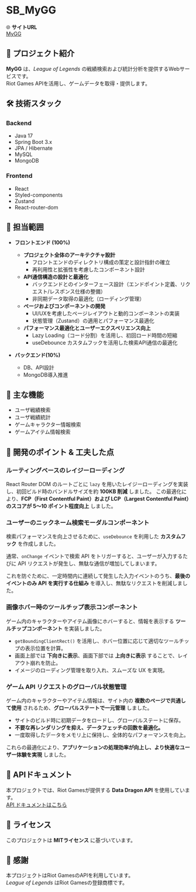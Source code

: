 # SB_MyGG

🌐 **サイトURL**  
[MyGG](https://mygg.lol)

## 📌 プロジェクト紹介
**MyGG** は、*League of Legends* の戦績検索および統計分析を提供するWebサービスです。  
Riot Games APIを活用し、ゲームデータを取得・提供します。

## 🛠 技術スタック
### **Backend**
- Java 17
- Spring Boot 3.x
- JPA / Hibernate
- MySQL
- MongoDB

### **Frontend**
- React
- Styled-components
- Zustand
- React-router-dom

## 👥 担当範囲
- **フロントエンド (100%)**  
  - **プロジェクト全体のアーキテクチャ設計**  
    - フロントエンドのディレクトリ構成の策定と設計指針の確立  
    - 再利用性と拡張性を考慮したコンポーネント設計  
  - **API通信構造の設計と最適化**  
    - バックエンドとのインターフェース設計（エンドポイント定義、リクエスト/レスポンス仕様の整備）  
    - 非同期データ取得の最適化（ローディング管理）  
  - **ページおよびコンポーネントの開発**  
    - UI/UXを考慮したページレイアウトと動的コンポーネントの実装  
    - 状態管理（Zustand）の適用とパフォーマンス最適化  
  - **パフォーマンス最適化とユーザーエクスペリエンス向上**  
    - Lazy Loading（コード分割）を活用し、初回ロード時間の短縮  
    - useDebounce カスタムフックを活用した検索API通信の最適化

- **バックエンド(10%)**
  -  DB、API設計
  -  MongoDB導入推進

## 🎯 主な機能
- ユーザ戦績検索
- ユーザ戦績統計
- ゲームキャラクター情報検索
- ゲームアイテム情報検索


## 🚀 開発のポイント & 工夫した点

### ルーティングベースのレイジーローディング
React Router DOM のルートごとに `lazy` を用いたレイジーローディングを実装し、初回ビルド時のバンドルサイズを約 **100KB 削減** しました。
この最適化により、**FCP（First Contentful Paint）および LCP（Largest Contentful Paint）のスコアが 5〜10 ポイント程度向上** しました。

### ユーザーのニックネーム検索モーダルコンポーネント
検索パフォーマンスを向上させるために、`useDebounce` を利用した **カスタムフック** を作成しました。

通常、`onChange` イベントで検索 API をトリガーすると、ユーザーが入力するたびに API リクエストが発生し、無駄な通信が増加してしまいます。

これを防ぐために、一定時間内に連続して発生した入力イベントのうち、**最後のイベントのみ API を実行する仕組み** を導入し、無駄なリクエストを削減しました。

### 画像ホバー時のツールチップ表示コンポーネント
ゲーム内のキャラクターやアイテム画像にホバーすると、情報を表示する **ツールチップコンポーネント** を実装しました。

- `getBoundingClientRect()` を活用し、ホバー位置に応じて適切なツールチップの表示位置を計算。
- 画面上部では **下向きに表示**、画面下部では **上向きに表示** することで、レイアウト崩れを防止。
- イメージのローディング管理を取り入れ、スムーズな UX を実現。

### ゲーム API リクエストのグローバル状態管理
ゲーム内のキャラクターやアイテム情報は、サイト内の **複数のページで共通して使用** されるため、**グローバルステートで一元管理** しました。

- サイトのビルド時に初期データをロードし、グローバルステートに保存。
- **不要な再レンダリングを抑え、データフェッチの回数を最適化。**
- 一度取得したデータをメモリ上に保持し、全体的なパフォーマンスを向上。

これらの最適化により、**アプリケーションの処理効率が向上し、より快適なユーザー体験を実現** しました。


## 📝 APIドキュメント
本プロジェクトでは、Riot Gamesが提供する **Data Dragon API** を使用しています。  
[API ドキュメントはこちら](https://developer.riotgames.com/docs/lol)

## 📜 ライセンス
このプロジェクトは **MITライセンス** に基づいています。

## 🤝 感謝
本プロジェクトはRiot GamesのAPIを利用しています。  
*League of Legends* はRiot Gamesの登録商標です。
